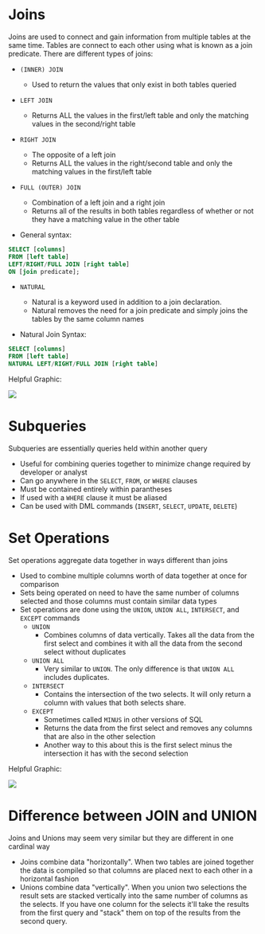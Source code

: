 # Joins

Joins are used to connect and gain information from multiple tables at the same time. Tables are connect to each other using what is known as a join predicate.
There are different types of joins:

-   `(INNER) JOIN`

    -   Used to return the values that only exist in both tables queried

-   `LEFT JOIN`

    -   Returns ALL the values in the first/left table and only the matching values in the second/right table

-   `RIGHT JOIN`

    -   The opposite of a left join
    -   Returns ALL the values in the right/second table and only the matching values in the first/left table

-   `FULL (OUTER) JOIN`

    -   Combination of a left join and a right join
    -   Returns all of the results in both tables regardless of whether or not they have a matching value in the other table

-   General syntax:

```sql
SELECT [columns]
FROM [left table]
LEFT/RIGHT/FULL JOIN [right table]
ON [join predicate];
```

-   `NATURAL`

    -   Natural is a keyword used in addition to a join declaration.
    -   Natural removes the need for a join predicate and simply joins the tables by the same column names

-   Natural Join Syntax:

```sql
SELECT [columns]
FROM [left table]
NATURAL LEFT/RIGHT/FULL JOIN [right table]
```

Helpful Graphic:

<img src="https://www.dofactory.com/img/sql/sql-joins.png" />

# Subqueries

Subqueries are essentially queries held within another query

-   Useful for combining queries together to minimize change required by developer or analyst
-   Can go anywhere in the `SELECT`, `FROM`, or `WHERE` clauses
-   Must be contained entirely within parantheses
-   If used with a `WHERE` clause it must be aliased
-   Can be used with DML commands (`INSERT`, `SELECT`, `UPDATE`, `DELETE`)

# Set Operations

Set operations aggregate data together in ways different than joins

-   Used to combine multiple columns worth of data together at once for comparison
-   Sets being operated on need to have the same number of columns selected and those columns must contain similar data types
-   Set operations are done using the `UNION`, `UNION ALL`, `INTERSECT`, and `EXCEPT` commands
    -   `UNION`
        -   Combines columns of data vertically. Takes all the data from the first select and combines it with all the data from the second select without duplicates
    -   `UNION ALL`
        -   Very similar to `UNION`. The only difference is that `UNION ALL` includes duplicates.
    -   `INTERSECT`
        -   Contains the intersection of the two selects. It will only return a column with values that both selects share.
    -   `EXCEPT`
        -   Sometimes called `MINUS` in other versions of SQL
        -   Returns the data from the first select and removes any columns that are also in the other selection
        -   Another way to this about this is the first select minus the intersection it has with the second selection

Helpful Graphic:

<img src="https://www.codeproject.com/KB/database/1223175/SET-Operations-Visual-Guide-r-700.png" />

# Difference between JOIN and UNION

Joins and Unions may seem very similar but they are different in one cardinal way

-   Joins combine data "horizontally". When two tables are joined together the data is compiled so that columns are placed next to each other in a horizontal fashion
-   Unions combine data "vertically". When you union two selections the result sets are stacked vertically into the same number of columns as the selects. If you have one column for the selects it'll take the results from the first query and "stack" them on top of the results from the second query.
